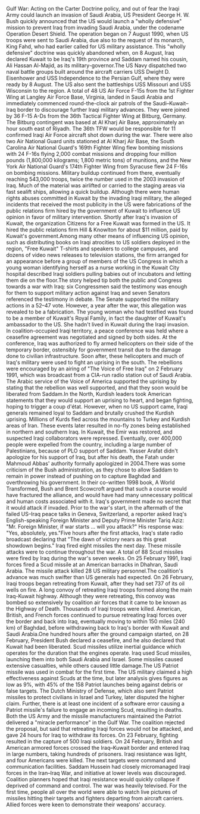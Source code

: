 Gulf War: Acting on the Carter Doctrine policy, and out of fear the Iraqi Army could launch an invasion of Saudi Arabia, US President George H. W. Bush quickly announced that the US would launch a "wholly defensive" mission to prevent Iraq from invading Saudi Arabia, under the codename Operation Desert Shield. The operation began on 7 August 1990, when US troops were sent to Saudi Arabia, due also to the request of its monarch, King Fahd, who had earlier called for US military assistance. This "wholly defensive" doctrine was quickly abandoned when, on 8 August, Iraq declared Kuwait to be Iraq's 19th province and Saddam named his cousin, Ali Hassan Al-Majid, as its military-governor.The US Navy dispatched two naval battle groups built around the aircraft carriers USS Dwight D. Eisenhower and USS Independence to the Persian Gulf, where they were ready by 8 August. The US also sent the battleships USS Missouri and USS Wisconsin to the region. A total of 48 US Air Force F-15s from the 1st Fighter Wing at Langley Air Force Base, Virginia, landed in Saudi Arabia and immediately commenced round-the-clock air patrols of the Saudi–Kuwait–Iraq border to discourage further Iraqi military advances. They were joined by 36 F-15 A-Ds from the 36th Tactical Fighter Wing at Bitburg, Germany. The Bitburg contingent was based at Al Kharj Air Base, approximately an hour south east of Riyadh. The 36th TFW would be responsible for 11 confirmed Iraqi Air Force aircraft shot down during the war. There were also two Air National Guard units stationed at Al Kharj Air Base, the South Carolina Air National Guard's 169th Fighter Wing flew bombing missions with 24 F-16s flying 2,000 combat missions and dropping four million pounds (1,800,000 kilograms; 1,800 metric tons) of munitions, and the New York Air National Guard's 174th Fighter Wing from Syracuse flew 24 F-16s on bombing missions. Military buildup continued from there, eventually reaching 543,000 troops, twice the number used in the 2003 invasion of Iraq. Much of the material was airlifted or carried to the staging areas via fast sealift ships, allowing a quick buildup. Although there were human rights abuses committed in Kuwait by the invading Iraqi military, the alleged incidents that received the most publicity in the US were fabrications of the public relations firm hired by the government of Kuwait to influence US opinion in favor of military intervention. Shortly after Iraq's invasion of Kuwait, the organization Citizens for a Free Kuwait was formed in the US. It hired the public relations firm Hill & Knowlton for about $11 million, paid by Kuwait's government.Among many other means of influencing US opinion, such as distributing books on Iraqi atrocities to US soldiers deployed in the region, "Free Kuwait" T-shirts and speakers to college campuses, and dozens of video news releases to television stations, the firm arranged for an appearance before a group of members of the US Congress in which a young woman identifying herself as a nurse working in the Kuwait City hospital described Iraqi soldiers pulling babies out of incubators and letting them die on the floor.The story helped tip both the public and Congress towards a war with Iraq: six Congressmen said the testimony was enough for them to support military action against Iraq and seven Senators referenced the testimony in debate. The Senate supported the military actions in a 52–47 vote. However, a year after the war, this allegation was revealed to be a fabrication. The young woman who had testified was found to be a member of Kuwait's Royal Family, in fact the daughter of Kuwait's ambassador to the US. She hadn't lived in Kuwait during the Iraqi invasion. In coalition-occupied Iraqi territory, a peace conference was held where a ceasefire agreement was negotiated and signed by both sides. At the conference, Iraq was authorized to fly armed helicopters on their side of the temporary border, ostensibly for government transit due to the damage done to civilian infrastructure. Soon after, these helicopters and much of Iraq's military were used to fight an uprising in the south. The rebellions were encouraged by an airing of "The Voice of Free Iraq" on 2 February 1991, which was broadcast from a CIA-run radio station out of Saudi Arabia. The Arabic service of the Voice of America supported the uprising by stating that the rebellion was well supported, and that they soon would be liberated from Saddam.In the North, Kurdish leaders took American statements that they would support an uprising to heart, and began fighting, hoping to trigger a coup d'état. However, when no US support came, Iraqi generals remained loyal to Saddam and brutally crushed the Kurdish uprising. Millions of Kurds fled across the mountains to Turkey and Kurdish areas of Iran. These events later resulted in no-fly zones being established in northern and southern Iraq. In Kuwait, the Emir was restored, and suspected Iraqi collaborators were repressed. Eventually, over 400,000 people were expelled from the country, including a large number of Palestinians, because of PLO support of Saddam. Yasser Arafat didn't apologize for his support of Iraq, but after his death, the Fatah under Mahmoud Abbas' authority formally apologized in 2004.There was some criticism of the Bush administration, as they chose to allow Saddam to remain in power instead of pushing on to capture Baghdad and overthrowing his government. In their co-written 1998 book, A World Transformed, Bush and Brent Scowcroft argued that such a course would have fractured the alliance, and would have had many unnecessary political and human costs associated with it. Iraq's government made no secret that it would attack if invaded. Prior to the war's start, in the aftermath of the failed US–Iraq peace talks in Geneva, Switzerland, a reporter asked Iraq's English-speaking Foreign Minister and Deputy Prime Minister Tariq Aziz: "Mr. Foreign Minister, if war starts ... will you attack?" His response was: "Yes, absolutely, yes."Five hours after the first attacks, Iraq's state radio broadcast declaring that "The dawn of victory nears as this great showdown begins." Iraq fired eight missiles the next day. These missile attacks were to continue throughout the war. A total of 88 Scud missiles were fired by Iraq during the war's seven weeks. On 25 February 1991, Iraqi forces fired a Scud missile at an American barracks in Dhahran, Saudi Arabia. The missile attack killed 28 US military personnel.The coalition's advance was much swifter than US generals had expected. On 26 February, Iraqi troops began retreating from Kuwait, after they had set 737 of its oil wells on fire. A long convoy of retreating Iraqi troops formed along the main Iraq-Kuwait highway. Although they were retreating, this convoy was bombed so extensively by coalition air forces that it came to be known as the Highway of Death. Thousands of Iraqi troops were killed. American, British, and French forces continued to pursue retreating Iraqi forces over the border and back into Iraq, eventually moving to within 150 miles (240 km) of Baghdad, before withdrawing back to Iraq's border with Kuwait and Saudi Arabia.One hundred hours after the ground campaign started, on 28 February, President Bush declared a ceasefire, and he also declared that Kuwait had been liberated. Scud missiles utilize inertial guidance which operates for the duration that the engines operate. Iraq used Scud missiles, launching them into both Saudi Arabia and Israel. Some missiles caused extensive casualties, while others caused little damage.The US Patriot missile was used in combat for the first time. The US military claimed a high effectiveness against Scuds at the time, but later analysis gives figures as low as 9%, with 45% of the 158 Patriot launches being against debris or false targets. The Dutch Ministry of Defense, which also sent Patriot missiles to protect civilians in Israel and Turkey, later disputed the higher claim. Further, there is at least one incident of a software error causing a Patriot missile's failure to engage an incoming Scud, resulting in deaths. Both the US Army and the missile manufacturers maintained the Patriot delivered a "miracle performance" in the Gulf War. The coalition rejected the proposal, but said that retreating Iraqi forces would not be attacked, and gave 24 hours for Iraq to withdraw its forces. On 23 February, fighting resulted in the capture of 500 Iraqi soldiers. On 24 February, British and American armored forces crossed the Iraq–Kuwait border and entered Iraq in large numbers, taking hundreds of prisoners. Iraqi resistance was light, and four Americans were killed. The next targets were command and communication facilities. Saddam Hussein had closely micromanaged Iraqi forces in the Iran–Iraq War, and initiative at lower levels was discouraged. Coalition planners hoped that Iraqi resistance would quickly collapse if deprived of command and control. The war was heavily televised. For the first time, people all over the world were able to watch live pictures of missiles hitting their targets and fighters departing from aircraft carriers. Allied forces were keen to demonstrate their weapons' accuracy.
